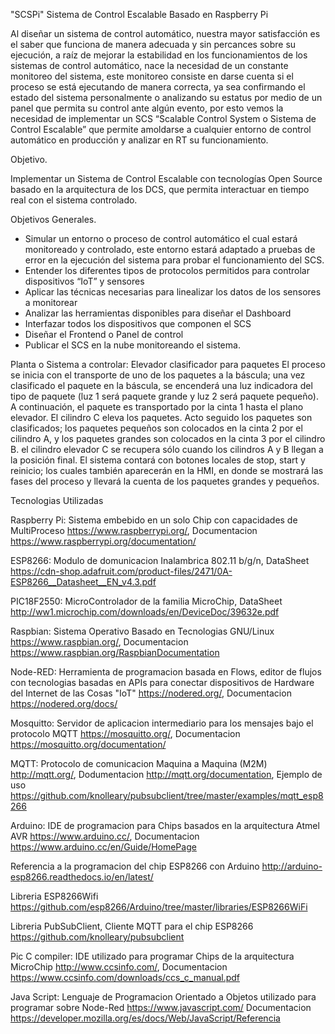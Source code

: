 "SCSPi" Sistema de Control Escalable Basado en Raspberry Pi


Al diseñar un sistema de control automático, nuestra mayor satisfacción es el saber que funciona de manera adecuada y sin percances sobre su ejecución, a raíz de mejorar la estabilidad en los funcionamientos de los sistemas de control automático, nace la necesidad de un constante monitoreo del sistema, este monitoreo consiste en darse cuenta si el proceso se está ejecutando de manera correcta, ya sea confirmando el estado del sistema personalmente o analizando su estatus por medio de un panel que permita su control ante algún evento, por esto vemos la necesidad de implementar un SCS “Scalable Control System o Sistema de Control Escalable” que permite amoldarse a cualquier entorno de control automático en producción y analizar en RT su funcionamiento. 

Objetivo.

Implementar un Sistema de Control Escalable con tecnologías Open Source basado en la arquitectura de los DCS, que permita interactuar en tiempo real con el sistema controlado.

Objetivos Generales. 
* Simular un entorno o proceso de control automático el cual estará monitoreado y controlado, este entorno estará adaptado a pruebas de error en la ejecución del sistema para probar el funcionamiento del SCS. 
* Entender los diferentes tipos de protocolos permitidos para controlar dispositivos “IoT” y sensores
* Aplicar las técnicas necesarias para linealizar los datos de los sensores a monitorear
* Analizar las herramientas disponibles para diseñar el Dashboard
* Interfazar todos los dispositivos que componen el SCS
* Diseñar el Frontend o Panel de control
* Publicar el SCS en la nube monitoreando el sistema. 

Planta o Sistema a controlar:
Elevador clasificador para paquetes
El proceso se inicia con el transporte de uno de los paquetes a la báscula; una vez clasificado el paquete en la báscula, se encenderá una luz indicadora del tipo de paquete (luz 1 será paquete grande y luz 2 será paquete pequeño). A continuación, el paquete es transportado por la cinta 1 hasta el plano elevador. El cilindro C eleva los paquetes. Acto seguido los paquetes son clasificados; los paquetes pequeños son colocados en la cinta 2 por el cilindro A, y los paquetes grandes son colocados en la cinta 3 por el cilindro B. el cilindro elevador C se recupera sólo cuando los cilindros A y B llegan a la posición final. El sistema contará con botones locales de stop, start y reinicio; los cuales también aparecerán en la HMI, en donde se mostrará las fases del proceso y llevará la cuenta de los paquetes grandes y pequeños.



Tecnologias Utilizadas 

Raspberry Pi: 
Sistema embebido en un solo Chip con capacidades de MultiProceso https://www.raspberrypi.org/, Documentacion https://www.raspberrypi.org/documentation/

ESP8266: 
Modulo de domunicacion Inalambrica 802.11 b/g/n, DataSheet https://cdn-shop.adafruit.com/product-files/2471/0A-ESP8266__Datasheet__EN_v4.3.pdf

PIC18F2550:
MicroControlador de la familia MicroChip, DataSheet http://ww1.microchip.com/downloads/en/DeviceDoc/39632e.pdf


Raspbian: 
Sistema Operativo Basado en Tecnologias GNU/Linux https://www.raspbian.org/, Documentacion https://www.raspbian.org/RaspbianDocumentation


Node-RED: 
Herramienta de programacion basada en Flows, editor de flujos con tecnologias basadas en APIs para conectar dispositivos de Hardware del Internet de las Cosas "IoT" https://nodered.org/, Documentacion https://nodered.org/docs/

Mosquitto:
Servidor de aplicacion intermediario para los mensajes bajo el protocolo MQTT https://mosquitto.org/, Documentacion https://mosquitto.org/documentation/

MQTT:
Protocolo de comunicacion Maquina a Maquina (M2M) http://mqtt.org/, Dodumentacion http://mqtt.org/documentation, Ejemplo de uso https://github.com/knolleary/pubsubclient/tree/master/examples/mqtt_esp8266

Arduino: IDE de programacion para Chips basados en la arquitectura Atmel AVR https://www.arduino.cc/, Documentacion https://www.arduino.cc/en/Guide/HomePage

Referencia a la programacion del chip ESP8266 con Arduino http://arduino-esp8266.readthedocs.io/en/latest/


Libreria ESP8266Wifi https://github.com/esp8266/Arduino/tree/master/libraries/ESP8266WiFi

Libreria  PubSubClient, Cliente MQTT para el chip ESP8266 https://github.com/knolleary/pubsubclient

Pic C compiler: IDE utilizado para programar Chips de la arquitectura MicroChip 
http://www.ccsinfo.com/, Documentacion https://www.ccsinfo.com/downloads/ccs_c_manual.pdf


Java Script: Lenguaje de Programacion Orientado a Objetos utilizado para programar sobre Node-Red https://www.javascript.com/ Documentacion https://developer.mozilla.org/es/docs/Web/JavaScript/Referencia




